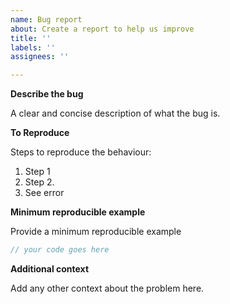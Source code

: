 ```yaml
---
name: Bug report
about: Create a report to help us improve
title: ''
labels: ''
assignees: ''

---
```


**Describe the bug**

A clear and concise description of what the bug is.

**To Reproduce**

Steps to reproduce the behaviour:

1. Step 1
2. Step 2.
3. See error

**Minimum reproducible example**

Provide a minimum reproducible example

```c++
// your code goes here
```

**Additional context**

Add any other context about the problem here.
